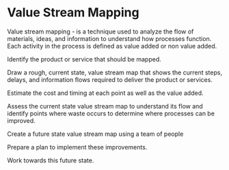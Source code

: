 # Value Stream Mapping

Value stream mapping - is a technique used to analyze the flow of materials, ideas, and information to understand how processes function. Each activity in the process is defined as value added or non value added.

Identify the product or service that should be mapped.

Draw a rough, current state, value stream map that shows the current steps, delays, and information flows required to deliver the product or services.

Estimate the cost and timing at each point as well as the value added.

Assess the current state value stream map to understand its flow and identify points where waste occurs to determine where processes can be improved.

Create a future state value stream map using a team of people

Prepare a plan to implement these improvements.

Work towards this future state.